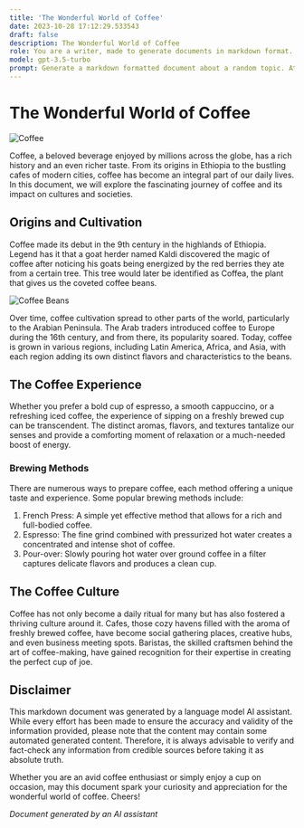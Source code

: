 ```yaml
---
title: 'The Wonderful World of Coffee'
date: 2023-10-28 17:12:29.533543
draft: false
description: The Wonderful World of Coffee
role: You are a writer, made to generate documents in markdown format. It is very important that all of the documents you generate are in valid markdown format.
model: gpt-3.5-turbo
prompt: Generate a markdown formatted document about a random topic. At the bottom, include a disclaimer explaining that the document was generated by you. The first line of the document should be the title. Make sure that the entire document is in proper markdown format, using a mix of various tags to make the document visually appealing.
---
```


# The Wonderful World of Coffee

![Coffee](https://images.unsplash.com/photo-1554384645-13eab165c24b)

Coffee, a beloved beverage enjoyed by millions across the globe, has a rich history and an even richer taste. From its origins in Ethiopia to the bustling cafes of modern cities, coffee has become an integral part of our daily lives. In this document, we will explore the fascinating journey of coffee and its impact on cultures and societies.

## Origins and Cultivation

Coffee made its debut in the 9th century in the highlands of Ethiopia. Legend has it that a goat herder named Kaldi discovered the magic of coffee after noticing his goats being energized by the red berries they ate from a certain tree. This tree would later be identified as Coffea, the plant that gives us the coveted coffee beans.

![Coffee Beans](https://images.unsplash.com/photo-1470705692942-3c6ad05a1f6e)

Over time, coffee cultivation spread to other parts of the world, particularly to the Arabian Peninsula. The Arab traders introduced coffee to Europe during the 16th century, and from there, its popularity soared. Today, coffee is grown in various regions, including Latin America, Africa, and Asia, with each region adding its own distinct flavors and characteristics to the beans.

## The Coffee Experience

Whether you prefer a bold cup of espresso, a smooth cappuccino, or a refreshing iced coffee, the experience of sipping on a freshly brewed cup can be transcendent. The distinct aromas, flavors, and textures tantalize our senses and provide a comforting moment of relaxation or a much-needed boost of energy.

### Brewing Methods

There are numerous ways to prepare coffee, each method offering a unique taste and experience. Some popular brewing methods include:

1. French Press: A simple yet effective method that allows for a rich and full-bodied coffee.
2. Espresso: The fine grind combined with pressurized hot water creates a concentrated and intense shot of coffee.
3. Pour-over: Slowly pouring hot water over ground coffee in a filter captures delicate flavors and produces a clean cup.

## The Coffee Culture

Coffee has not only become a daily ritual for many but has also fostered a thriving culture around it. Cafes, those cozy havens filled with the aroma of freshly brewed coffee, have become social gathering places, creative hubs, and even business meeting spots. Baristas, the skilled craftsmen behind the art of coffee-making, have gained recognition for their expertise in creating the perfect cup of joe.

## Disclaimer

This markdown document was generated by a language model AI assistant. While every effort has been made to ensure the accuracy and validity of the information provided, please note that the content may contain some automated generated content. Therefore, it is always advisable to verify and fact-check any information from credible sources before taking it as absolute truth.

Whether you are an avid coffee enthusiast or simply enjoy a cup on occasion, may this document spark your curiosity and appreciation for the wonderful world of coffee. Cheers!

*Document generated by an AI assistant*